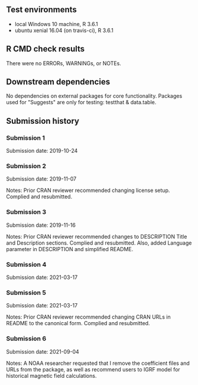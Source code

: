 ## Test environments
* local Windows 10 machine, R 3.6.1
* ubuntu xenial 16.04 (on travis-ci), R 3.6.1

## R CMD check results
There were no ERRORs, WARNINGs, or NOTEs. 

## Downstream dependencies
No dependencies on external packages for core functionality. Packages used for "Suggests" are only for testing: testthat & data.table.

## Submission history

### Submission 1
Submission date: 2019-10-24

### Submission 2
Submission date: 2019-11-07

Notes: Prior CRAN reviewer recommended changing license setup. Complied and resubmitted.

### Submission 3
Submission date: 2019-11-16

Notes: Prior CRAN reviewer recommended changes to DESCRIPTION Title and Description sections.
Complied and resubmitted. Also, added Language parameter in DESCRIPTION and simplified README.

### Submission 4
Submission date: 2021-03-17

### Submission 5
Submission date: 2021-03-17

Notes: Prior CRAN reviewer recommended changing CRAN URLs in README to the canonical form. Complied and resubmitted.

### Submission 6
Submission date: 2021-09-04

Notes: A NOAA researcher requested that I remove the coefficient files and URLs from the package, as well as recommend users to IGRF model for historical magnetic field calculations.
